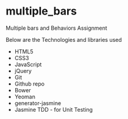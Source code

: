 # multiple_bars
Multiple bars and Behaviors Assignment


Below are the Technologies and libraries used


- HTML5
- CSS3
- JavaScript
- jQuery
- Git
- Github repo
- Bower
- Yeoman
- generator-jasmine
- Jasmine TDD - for Unit Testing
